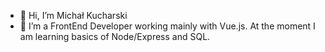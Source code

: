 - 👋 Hi, I’m Michał Kucharski
- 👀 I’m a FrontEnd Developer working mainly with Vue.js. At the moment I am learning basics of Node/Express and SQL.

<!---
michal-kucharski/michal-kucharski is a ✨ special ✨ repository because its `README.md` (this file) appears on your GitHub profile.
You can click the Preview link to take a look at your changes.
--->

